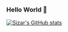 ### Hello World 👋 

[![Sizar's GitHub stats](https://github-readme-stats.vercel.app/api?username=mhsizar&show_icons=true&theme=dark)
](https://github.com/mhsizar)
